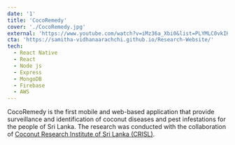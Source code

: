 ```yaml
---
date: '1'
title: 'CocoRemedy'
cover: './CocoRemedy.jpg'
external: 'https://www.youtube.com/watch?v=iMz36a_Xbi0&list=PLYMLC0vkIKJmmj7MTlm7y_Kxd0EDMrOQ5'
cta: 'https://samitha-vidhanaarachchi.github.io/Research-Website/'
tech:
  - React Native
  - React
  - Node js
  - Express
  - MongoDB
  - Firebase
  - AWS
---
```


CocoRemedy is the first mobile and web-based application that provide surveillance and identification of coconut diseases and pest infestations for the people of Sri Lanka. The research was conducted with the collaboration of [Coconut Research Institute of Sri Lanka (CRISL)](https://cri.gov.lk/).
